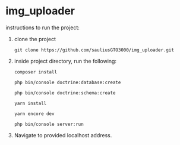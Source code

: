 # img_uploader

instructions to run the project:
  1. clone the project
  
     ```
     git clone https://github.com/sauliusGTO3000/img_uploader.git
     ```
     
  2. inside project directory, run the following:
  
      ```
      composer install
      ```
      ```
      php bin/console doctrine:database:create
      ```
      ```
      php bin/console doctrine:schema:create
      ```
      ```
      yarn install
      ```
      ```
      yarn encore dev
      ```
      ```
      php bin/console server:run
      ```
  3. Navigate to provided localhost address.
  
